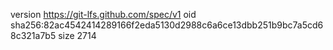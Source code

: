 version https://git-lfs.github.com/spec/v1
oid sha256:82ac4542414289166f2eda5130d2988c6a6ce13dbb251b9bc7a5cd68c321a7b5
size 2714
